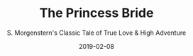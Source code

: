 ---
date: 2019-02-08
dateYear: 2019
isbn: 9781328948854
title: The Princess Bride
subtitle: "S. Morgenstern's Classic Tale of True Love & High Adventure"
description: "The thrilling and timeless story of Buttercup, Westley and their fellow adventurers, filled with the stuff of fairy tales and more."
cover: cover-the-princess-bride.jpeg
coverGoogle: https://books.google.com/books/content?id=y8XstwEACAAJ&printsec=frontcover&img=1&zoom=1&source=gbs_api
pageCount: 448
authors: William Goldman
publishers: Houghton Mifflin
published: 2017-10-10
publishedYear: 2017
shelves:
- fiction
portfolioFeature: true
---